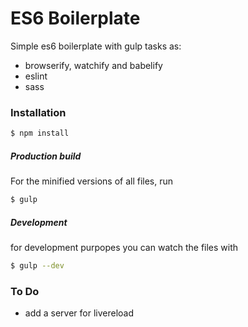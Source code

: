 # ES6 Boilerplate

Simple es6 boilerplate with gulp tasks as:

  - browserify, watchify and babelify
  - eslint
  - sass

### Installation


```sh
$ npm install
```

##### Production build
For the minified versions of all files, run
```sh
$ gulp
```
##### Development
for development purpopes you can watch the files with
```sh
$ gulp --dev
```



### To Do
 - add a server for livereload

